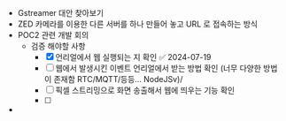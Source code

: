 - Gstreamer 대안 찾아보기 
- ZED 카메라를 이용한 다른 서버를 하나 만들어 놓고 URL 로 접속하는 방식
- POC2 관련 개발 회의
  - 검증 해야할 사항
    - [x] 언리얼에서 웹 실행되는 지 확인 ✅ 2024-07-19
    - [ ] 웹에서 발생시킨 이벤트 언리얼에서 받는 방법 확인 (너무 다양한 방법이 존재함 RTC/MQTT/등등... NodeJSv)/ 
    - [ ] 픽셀 스트리밍으로 화면 송출해서 웹에 띄우는 기능 확인
    - [ ] 
- 